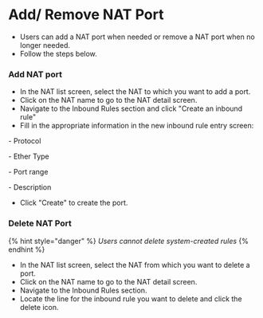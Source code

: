 # Add/ Remove NAT Port



* Users can add a NAT port when needed or remove a NAT port when no longer needed.
* Follow the steps below.

### Add NAT port

* In the NAT list screen, select the NAT to which you want to add a port.
* Click on the NAT name to go to the NAT detail screen.
* Navigate to the Inbound Rules section and click "Create an inbound rule"
* Fill in the appropriate information in the new inbound rule entry screen:

&#x20;              \- Protocol

&#x20;              \- Ether Type

&#x20;              \- Port range

&#x20;              \- Description

* Click "Create" to create the port.

### Delete NAT Port



{% hint style="danger" %}
_Users cannot delete system-created rules_
{% endhint %}

* In the NAT list screen, select the NAT from which you want to delete a port.
* Click on the NAT name to go to the NAT detail screen.
* Navigate to the Inbound Rules section.
* Locate the line for the inbound rule you want to delete and click the delete icon.
